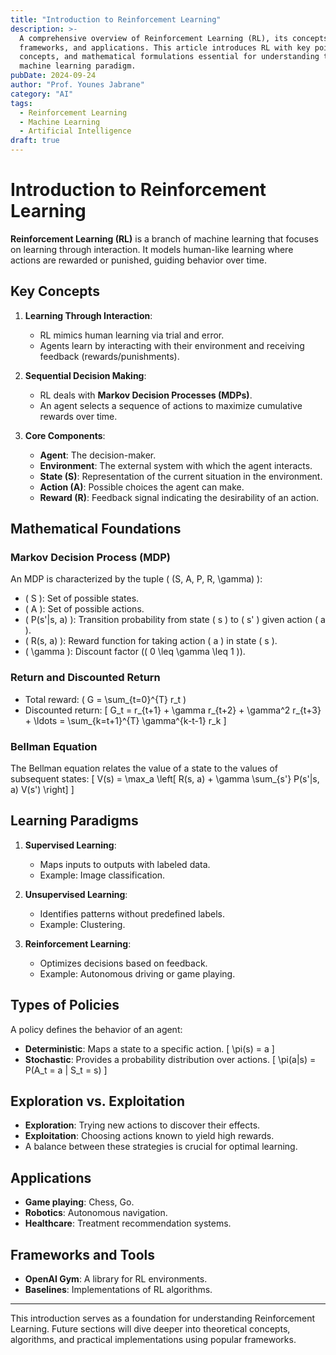 ```yaml
---
title: "Introduction to Reinforcement Learning"
description: >-
  A comprehensive overview of Reinforcement Learning (RL), its concepts,
  frameworks, and applications. This article introduces RL with key points,
  concepts, and mathematical formulations essential for understanding this
  machine learning paradigm.
pubDate: 2024-09-24
author: "Prof. Younes Jabrane"
category: "AI"
tags:
  - Reinforcement Learning
  - Machine Learning
  - Artificial Intelligence
draft: true
---
```


# Introduction to Reinforcement Learning

**Reinforcement Learning (RL)** is a branch of machine learning that focuses on learning through interaction. It models human-like learning where actions are rewarded or punished, guiding behavior over time.

## Key Concepts

1. **Learning Through Interaction**:
   - RL mimics human learning via trial and error.
   - Agents learn by interacting with their environment and receiving feedback (rewards/punishments).

2. **Sequential Decision Making**:
   - RL deals with **Markov Decision Processes (MDPs)**.
   - An agent selects a sequence of actions to maximize cumulative rewards over time.

3. **Core Components**:
   - **Agent**: The decision-maker.
   - **Environment**: The external system with which the agent interacts.
   - **State (S)**: Representation of the current situation in the environment.
   - **Action (A)**: Possible choices the agent can make.
   - **Reward (R)**: Feedback signal indicating the desirability of an action.

## Mathematical Foundations

### Markov Decision Process (MDP)
An MDP is characterized by the tuple \( (S, A, P, R, \gamma) \):
- \( S \): Set of possible states.
- \( A \): Set of possible actions.
- \( P(s'|s, a) \): Transition probability from state \( s \) to \( s' \) given action \( a \).
- \( R(s, a) \): Reward function for taking action \( a \) in state \( s \).
- \( \gamma \): Discount factor (\( 0 \leq \gamma \leq 1 \)).

### Return and Discounted Return
- Total reward: \( G = \sum_{t=0}^{T} r_t \)
- Discounted return: 
  \[
  G_t = r_{t+1} + \gamma r_{t+2} + \gamma^2 r_{t+3} + \ldots = \sum_{k=t+1}^{T} \gamma^{k-t-1} r_k
  \]

### Bellman Equation
The Bellman equation relates the value of a state to the values of subsequent states:
\[
V(s) = \max_a \left[ R(s, a) + \gamma \sum_{s'} P(s'|s, a) V(s') \right]
\]

## Learning Paradigms

1. **Supervised Learning**:
   - Maps inputs to outputs with labeled data.
   - Example: Image classification.

2. **Unsupervised Learning**:
   - Identifies patterns without predefined labels.
   - Example: Clustering.

3. **Reinforcement Learning**:
   - Optimizes decisions based on feedback.
   - Example: Autonomous driving or game playing.

## Types of Policies
A policy defines the behavior of an agent:
- **Deterministic**: Maps a state to a specific action.
  \[
  \pi(s) = a
  \]
- **Stochastic**: Provides a probability distribution over actions.
  \[
  \pi(a|s) = P(A_t = a | S_t = s)
  \]

## Exploration vs. Exploitation
- **Exploration**: Trying new actions to discover their effects.
- **Exploitation**: Choosing actions known to yield high rewards.
- A balance between these strategies is crucial for optimal learning.

## Applications
- **Game playing**: Chess, Go.
- **Robotics**: Autonomous navigation.
- **Healthcare**: Treatment recommendation systems.

## Frameworks and Tools
- **OpenAI Gym**: A library for RL environments.
- **Baselines**: Implementations of RL algorithms.

---

This introduction serves as a foundation for understanding Reinforcement Learning. Future sections will dive deeper into theoretical concepts, algorithms, and practical implementations using popular frameworks.